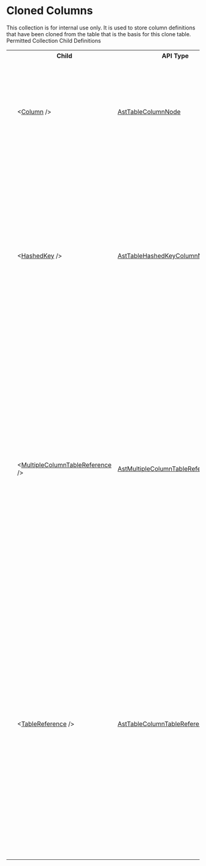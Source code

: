 # Cloned Columns

<div class="LanguageSummary"><div class ="SummaryItem">This collection is for internal use only.  It is used to store column definitions that have been cloned from the table that is the basis for this clone table.</div></div><div class="SchemaBindingGroup"><div class="SchemaBindingGroupHeader">Permitted Collection Child Definitions</div><table id="SchemaBindingList" class="SchemaBindingList"><tbody><tr><th class="SchemaBindingIconColumnHeader">&nbsp;</th><th class="SchemaBindingNameColumnHeader">Child</th><th class="SchemaBindingTypeColumnHeader">API Type</th><th class="SchemaBindingSummaryColumnHeader">Description</th></tr><tr class="cd0"><td class="SchemaBindingIcon"><div class="NotRequired" /></td><td class="SchemaBindingName"><span class="punc">&lt;</span><a href=../api-reference/Varigence.Languages.Biml.Table.AstTableColumnNode.html">Column</a><span class="punc"> /&gt;</span></td><td class="SchemaBindingType"><a href="Varigence.Languages.Biml.Table.AstTableColumnNode.html">AstTableColumnNode</a></td><td class="SchemaBindingSummary">Columns represent regular SQL Server table columns. They have no special properties or capabilities beyond regular SQL Server columns.</td></tr><tr class="cd1"><td class="SchemaBindingIcon"><div class="NotRequired" /></td><td class="SchemaBindingName"><span class="punc">&lt;</span><a href=../api-reference/Varigence.Languages.Biml.Table.AstTableHashedKeyColumnNode.html">HashedKey</a><span class="punc"> /&gt;</span></td><td class="SchemaBindingType"><a href="Varigence.Languages.Biml.Table.AstTableHashedKeyColumnNode.html">AstTableHashedKeyColumnNode</a></td><td class="SchemaBindingSummary">Hashed Key Columns automatically create a computed column that is an SHA-1 hash of all of the columns included in the referenced constraint. This column type is useful for creating a single column key value that mirrors a chosen multi-column key.</td></tr><tr class="cd0"><td class="SchemaBindingIcon"><div class="NotRequired" /></td><td class="SchemaBindingName"><span class="punc">&lt;</span><a href=../api-reference/Varigence.Languages.Biml.Table.AstMultipleColumnTableReferenceNode.html">MultipleColumnTableReference</a><span class="punc"> /&gt;</span></td><td class="SchemaBindingType"><a href="Varigence.Languages.Biml.Table.AstMultipleColumnTableReferenceNode.html">AstMultipleColumnTableReferenceNode</a></td><td class="SchemaBindingSummary">Multiple-column table references are used to create a local column with a relationship to a multiple-column key of a regular table. Multiple-column table references can be used with foreign keys having any number of columns. Use table reference columns for a version of table references that is optimized for single column keys.</td></tr><tr class="cd1"><td class="SchemaBindingIcon"><div class="NotRequired" /></td><td class="SchemaBindingName"><span class="punc">&lt;</span><a href=../api-reference/Varigence.Languages.Biml.Table.AstTableColumnTableReferenceNode.html">TableReference</a><span class="punc"> /&gt;</span></td><td class="SchemaBindingType"><a href="Varigence.Languages.Biml.Table.AstTableColumnTableReferenceNode.html">AstTableColumnTableReferenceNode</a></td><td class="SchemaBindingSummary">Table reference columns are used to create a local column with a relationship to a key column of a table, dimension, or fact table. Table reference columns can be used only with single column foreign keys, and the column properties will be directly inferred from the key of the foreign table. Use the multiple column table reference for keys with multiple columns.</td></tr></tbody></table></div>